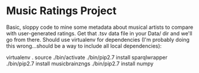 # Music Ratings Project

Basic, sloppy code to mine some metadata about musical artists to compare with user-generated ratings. Get that .tsv data file in your Data/ dir and we'll go from there.
Should use virtualenv for dependencies (I'm probably doing this wrong...should be a way to include all local dependencies):

virtualenv .
source ./bin/activate
./bin/pip2.7 install sparqlwrapper
./bin/pip2.7 install musicbrainzngs
./bin/pip2.7 install numpy
